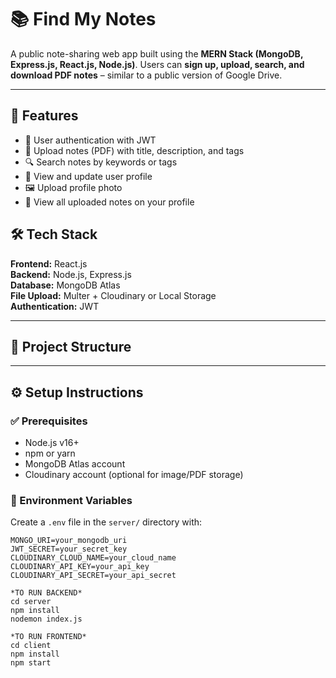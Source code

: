 # 📚 Find My Notes

A public note-sharing web app built using the **MERN Stack (MongoDB, Express.js, React.js, Node.js)**. Users can **sign up, upload, search, and download PDF notes** – similar to a public version of Google Drive.

---

## 🌟 Features

- 🔐 User authentication with JWT
- 📝 Upload notes (PDF) with title, description, and tags
- 🔍 Search notes by keywords or tags
- 👤 View and update user profile
- 🖼 Upload profile photo
- 📂 View all uploaded notes on your profile

## 🛠 Tech Stack

**Frontend:** React.js  
**Backend:** Node.js, Express.js  
**Database:** MongoDB Atlas  
**File Upload:** Multer + Cloudinary or Local Storage  
**Authentication:** JWT

---

## 📁 Project Structure


---
## ⚙️ Setup Instructions

### ✅ Prerequisites

- Node.js v16+
- npm or yarn
- MongoDB Atlas account
- Cloudinary account (optional for image/PDF storage)

### 🔐 Environment Variables

Create a `.env` file in the `server/` directory with:

```env
MONGO_URI=your_mongodb_uri
JWT_SECRET=your_secret_key
CLOUDINARY_CLOUD_NAME=your_cloud_name
CLOUDINARY_API_KEY=your_api_key
CLOUDINARY_API_SECRET=your_api_secret

*TO RUN BACKEND*
cd server
npm install
nodemon index.js

*TO RUN FRONTEND*
cd client
npm install
npm start
